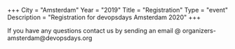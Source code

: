 +++
City = "Amsterdam"
Year = "2019"
Title = "Registration"
Type = "event"
Description = "Registration for devopsdays Amsterdam 2020"
+++

<div style="width:100%; text-align:left;">

<div class = "col-md-12">
  If you have any questions contact us by sending an email @ organizers-amsterdam@devopsdays.org</a>
</div>

<br>
<br>

<div class = "col-md-12">
<script src='https://js.tito.io/v1' async></script>
<link rel="stylesheet" type="text/css" href='https://css.tito.io/v1.1' />
<tito-widget event="devopdays-amsterdam/2020"></tito-widget>
</div>
</div>
